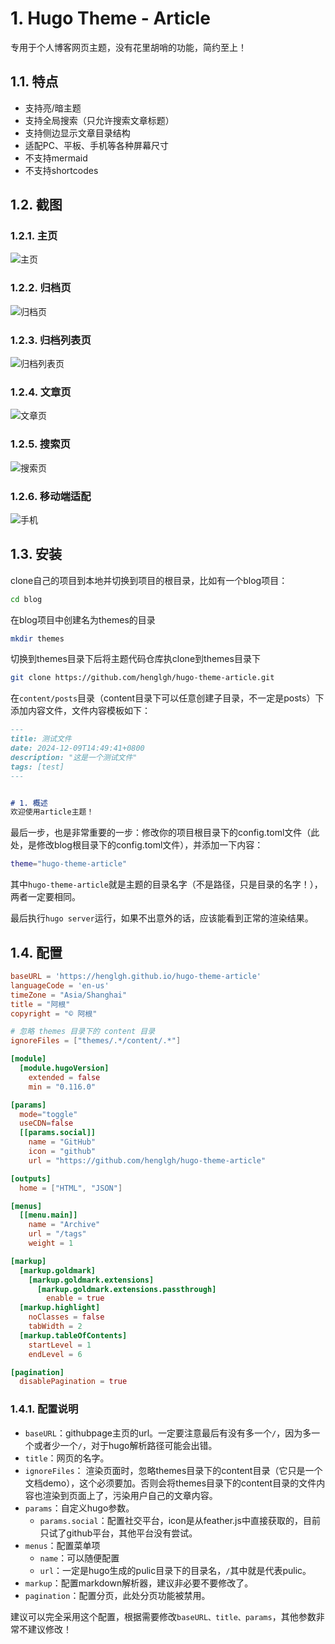 # 1. Hugo Theme - Article
专用于个人博客网页主题，没有花里胡哨的功能，简约至上！

## 1.1. 特点
- 支持亮/暗主题
- 支持全局搜索（只允许搜索文章标题）
- 支持侧边显示文章目录结构
- 适配PC、平板、手机等各种屏幕尺寸
- 不支持mermaid
- 不支持shortcodes

## 1.2. 截图
### 1.2.1. 主页
![主页](https://raw.githubusercontent.com/henglgh/hugo-theme-article/main/images/home.png)

### 1.2.2. 归档页
![归档页](https://raw.githubusercontent.com/henglgh/hugo-theme-article/main/images/list.png)

### 1.2.3. 归档列表页
![归档列表页](https://raw.githubusercontent.com/henglgh/hugo-theme-article/main/images/archive.png)

### 1.2.4. 文章页
![文章页](https://raw.githubusercontent.com/henglgh/hugo-theme-article/main/images/single.png)

### 1.2.5. 搜索页
![搜索页](https://raw.githubusercontent.com/henglgh/hugo-theme-article/main/images/search.png)

### 1.2.6. 移动端适配
![手机](https://raw.githubusercontent.com/henglgh/hugo-theme-article/main/images/moblie.png)


## 1.3. 安装
clone自己的项目到本地并切换到项目的根目录，比如有一个blog项目：
```bash
cd blog
```
在blog项目中创建名为themes的目录
```bash
mkdir themes
```
切换到themes目录下后将主题代码仓库执clone到themes目录下
```bash
git clone https://github.com/henglgh/hugo-theme-article.git
```
在`content/posts`目录（content目录下可以任意创建子目录，不一定是posts）下添加内容文件，文件内容模板如下：
```md
---
title: 测试文件
date: 2024-12-09T14:49:41+0800
description: "这是一个测试文件"
tags: [test]
---


# 1. 概述
欢迎使用article主题！
```


最后一步，也是非常重要的一步：修改你的项目根目录下的config.toml文件（此处，是修改blog根目录下的config.toml文件），并添加一下内容：
```bash
theme="hugo-theme-article"
```
其中`hugo-theme-article`就是主题的目录名字（不是路径，只是目录的名字！），两者一定要相同。

最后执行`hugo server`运行，如果不出意外的话，应该能看到正常的渲染结果。

## 1.4. 配置
```toml
baseURL = 'https://henglgh.github.io/hugo-theme-article'
languageCode = 'en-us'
timeZone = "Asia/Shanghai"
title = "阿根"
copyright = "© 阿根"

# 忽略 themes 目录下的 content 目录
ignoreFiles = ["themes/.*/content/.*"]

[module]
  [module.hugoVersion]
    extended = false
    min = "0.116.0"

[params]
  mode="toggle"
  useCDN=false
  [[params.social]]
    name = "GitHub"
    icon = "github"
    url = "https://github.com/henglgh/hugo-theme-article"

[outputs]
  home = ["HTML", "JSON"]

[menus]
  [[menu.main]]
    name = "Archive"
    url = "/tags"
    weight = 1

[markup]
  [markup.goldmark]
    [markup.goldmark.extensions]
      [markup.goldmark.extensions.passthrough]
        enable = true
  [markup.highlight]
    noClasses = false
    tabWidth = 2
  [markup.tableOfContents]
    startLevel = 1
    endLevel = 6

[pagination]
  disablePagination = true
```

### 1.4.1. 配置说明
- `baseURL`：githubpage主页的url。一定要注意最后有没有多一个`/`，因为多一个或者少一个`/`，对于hugo解析路径可能会出错。
- `title`：网页的名字。
- `ignoreFiles`： 渲染页面时，忽略themes目录下的content目录（它只是一个文档demo），这个必须要加。否则会将themes目录下的content目录的文件内容也渲染到页面上了，污染用户自己的文章内容。
- `params`：自定义hugo参数。
  - `params.social`：配置社交平台，icon是从feather.js中直接获取的，目前只试了github平台，其他平台没有尝试。
- `menus`：配置菜单项
  - `name`：可以随便配置
  - `url`：一定是hugo生成的pulic目录下的目录名，`/`其中就是代表pulic。
- `markup`：配置markdown解析器，建议非必要不要修改了。
- `pagination`：配置分页，此处分页功能被禁用。

建议可以完全采用这个配置，根据需要修改`baseURL、title、params`，其他参数非常不建议修改！
